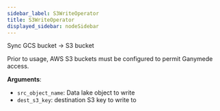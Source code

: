 ```yaml
---
sidebar_label: S3WriteOperator
title: S3WriteOperator
displayed_sidebar: nodeSidebar
---
```


Sync GCS bucket -> S3 bucket

Prior to usage, AWS S3 buckets must be configured to permit Ganymede access.

**Arguments**:

- `src_object_name`: Data lake object to write
- `dest_s3_key`: destination S3 key to write to

